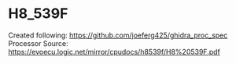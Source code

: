 # H8_539F

Created following: https://github.com/joeferg425/ghidra_proc_spec
Processor Source: https://evoecu.logic.net/mirror/cpudocs/h8539f/H8%20539F.pdf
